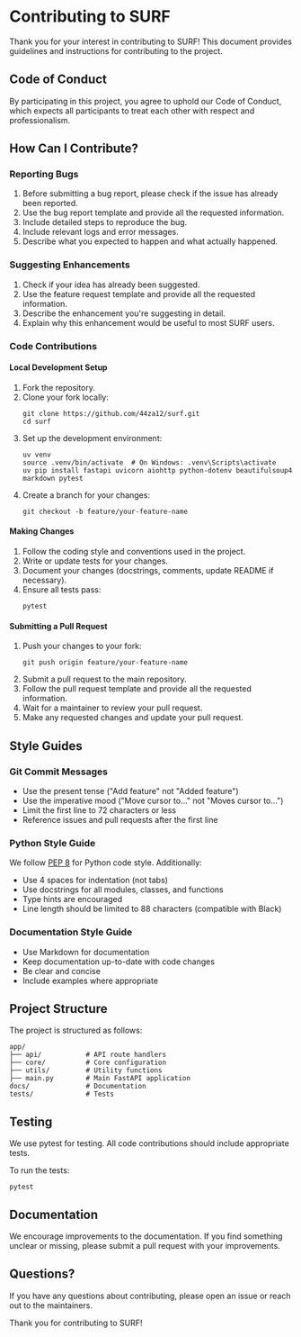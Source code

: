 # Contributing to SURF

Thank you for your interest in contributing to SURF! This document provides guidelines and instructions for contributing to the project.

## Code of Conduct

By participating in this project, you agree to uphold our Code of Conduct, which expects all participants to treat each other with respect and professionalism.

## How Can I Contribute?

### Reporting Bugs

1. Before submitting a bug report, please check if the issue has already been reported.
2. Use the bug report template and provide all the requested information.
3. Include detailed steps to reproduce the bug.
4. Include relevant logs and error messages.
5. Describe what you expected to happen and what actually happened.

### Suggesting Enhancements

1. Check if your idea has already been suggested.
2. Use the feature request template and provide all the requested information.
3. Describe the enhancement you're suggesting in detail.
4. Explain why this enhancement would be useful to most SURF users.

### Code Contributions

#### Local Development Setup

1. Fork the repository.
2. Clone your fork locally:
   ```
   git clone https://github.com/44za12/surf.git
   cd surf
   ```
3. Set up the development environment:
   ```
   uv venv
   source .venv/bin/activate  # On Windows: .venv\Scripts\activate
   uv pip install fastapi uvicorn aiohttp python-dotenv beautifulsoup4 markdown pytest
   ```
4. Create a branch for your changes:
   ```
   git checkout -b feature/your-feature-name
   ```

#### Making Changes

1. Follow the coding style and conventions used in the project.
2. Write or update tests for your changes.
3. Document your changes (docstrings, comments, update README if necessary).
4. Ensure all tests pass:
   ```
   pytest
   ```

#### Submitting a Pull Request

1. Push your changes to your fork:
   ```
   git push origin feature/your-feature-name
   ```
2. Submit a pull request to the main repository.
3. Follow the pull request template and provide all the requested information.
4. Wait for a maintainer to review your pull request.
5. Make any requested changes and update your pull request.

## Style Guides

### Git Commit Messages

* Use the present tense ("Add feature" not "Added feature")
* Use the imperative mood ("Move cursor to..." not "Moves cursor to...")
* Limit the first line to 72 characters or less
* Reference issues and pull requests after the first line

### Python Style Guide

We follow [PEP 8](https://www.python.org/dev/peps/pep-0008/) for Python code style. Additionally:

* Use 4 spaces for indentation (not tabs)
* Use docstrings for all modules, classes, and functions
* Type hints are encouraged
* Line length should be limited to 88 characters (compatible with Black)

### Documentation Style Guide

* Use Markdown for documentation
* Keep documentation up-to-date with code changes
* Be clear and concise
* Include examples where appropriate

## Project Structure

The project is structured as follows:

```
app/
├── api/           # API route handlers
├── core/          # Core configuration
├── utils/         # Utility functions
├── main.py        # Main FastAPI application
docs/              # Documentation
tests/             # Tests
```

## Testing

We use pytest for testing. All code contributions should include appropriate tests.

To run the tests:

```
pytest
```

## Documentation

We encourage improvements to the documentation. If you find something unclear or missing, please submit a pull request with your improvements.

## Questions?

If you have any questions about contributing, please open an issue or reach out to the maintainers.

Thank you for contributing to SURF! 